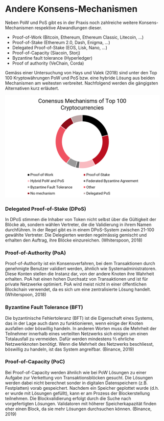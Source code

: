 # Andere Konsens-Mechanismen

Neben PoW und PoS gibt es in der Praxis noch zahlreiche weitere Konsens-Mechanismen respektive Abwandlungen dieser. 

* Proof-of-Work \(Bitcoin, Ethereum, Ethereum Classic, Litecoin, …\)
* Proof-of-Stake \(Ethereum 2.0, Dash, Enigma, …\)
* Delegated Proof-of-Stake \(EOS, Lisk, Nano, …\)
* Proof-of-Capacity \(Siacoin, Storj\)
* Byzantine fault tolerance \(Hyperledger\)
* Proof of authority \(VeChain, Corda\)

Gemäss einer Untersuchung von Hays und Valek \(2018\) sind unter den Top 100 Kryptowährungen PoW und PoS bzw. eine hybride Lösung aus beiden Mechanismen am weitesten verbreitet. Nachfolgend werden die gängigsten Alternativen kurz erläutert.

![Eigne Darstellung. In Anlehnung an Hays und Valek \(2018\).](../../.gitbook/assets/other-consensus.png)

### **Delegated Proof-of-Stake \(DPoS\)**

In DPoS stimmen die Inhaber von Token nicht selbst über die Gültigkeit der Blöcke ab, sondern wählen Vertreter, die die Validierung in ihrem Namen durchführen. In der Regel gibt es in einem DPoS-System zwischen 21-100 gewählte Vertreter. Die Delegierten werden regelmässig gemischt und erhalten den Auftrag, ihre Blöcke einzureichen. \(Whiterspoon, 2018\)

### **Proof-of-Authority \(PoA\)**

Proof-of-Authority ist ein Konsensverfahren, bei dem Transaktionen durch genehmigte Benutzer validiert werden, ähnlich wie Systemadministratoren. Diese Konten stellen die Instanz dar, von der andere Knoten ihre Wahrheit erhalten. PoA hat einen hohen Durchsatz von Transaktionen und ist für private Netzwerke optimiert. PoA wird meist nicht in einer öffentlichen Blockchain verwendet, da es sich um eine zentralisierte Lösung handelt. \(Whiterspoon, 2018\)

###  **Byzantine Fault Tolerance \(BFT\)**

Die byzantinische Fehlertoleranz \(BFT\) ist die Eigenschaft eines Systems, das in der Lage auch dann zu funktionieren, wenn einige der Knoten ausfallen oder böswillig handeln. In anderen Worten muss die Mehrheit der Teilnehmer innerhalb eines verteilten Netzwerks sich einigen um einen Totalausfall zu vermeiden. Dafür werden mindestens ⅔ ehrliche Netzwerkknoten benötigt. Wenn die Mehrheit des Netzwerks beschliesst, böswillig zu handeln, ist das System angreifbar. \(Binance, 2019\)

### Proof-of-Capacity \(PoC\)

Bei Proof-of-Capacity werden ähnlich wie bei PoW Lösungen zu einer Aufgabe zur Verkettung von Transaktionsblöcken gesucht. Die Lösungen werden dabei nicht berechnet sonder in digitalen Datenspeichern \(z.B. Festplatten\) vorab gespeichert. Nachdem ein Speicher geplottet wurde \(d.h. er wurde mit Lösungen gefüllt\), kann er am Prozess der Blockerstellung teilnehmen. Die Blockvalidierung erfolgt durch die Suche nach vorgefertigten Lösungen. Validatoren mit höherer Speicherkapazität finden eher einen Block, da sie mehr Lösungen durchsuchen können. \(Binance, 2019\)

